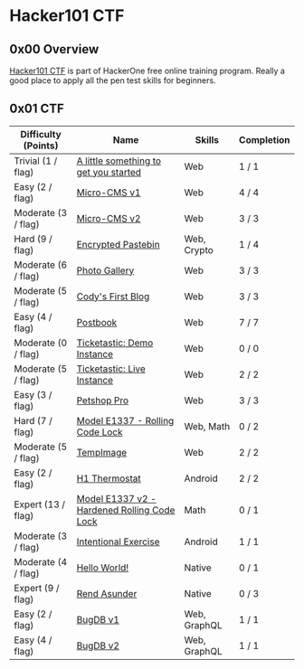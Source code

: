 # Hacker101 CTF

## 0x00 Overview

[Hacker101 CTF][1] is part of HackerOne free online training program. Really a good place to apply all the pen test skills for beginners.

## 0x01 CTF

| Difficulty (Points) |	Name                                              | Skills       | Completion |
| ------------------- | ------------------------------------------------- | ------------ | ---------- |
| Trivial (1 / flag)  | [A little something to get you started][2]        | Web          | 1 / 1      |
| Easy (2 / flag)     | [Micro-CMS v1][3]                                 | Web          | 4 / 4      |
| Moderate (3 / flag) | [Micro-CMS v2][5]                                 | Web          | 3 / 3      |
| Hard (9 / flag)     | [Encrypted Pastebin][12]                          | Web, Crypto  | 1 / 4      |
| Moderate (6 / flag) | [Photo Gallery][10]                               | Web          | 3 / 3      |
| Moderate (5 / flag) | [Cody's First Blog][8]                            | Web          | 3 / 3      |
| Easy (4 / flag)     | [Postbook][6]                                     | Web          | 7 / 7      |
| Moderate (0 / flag) | [Ticketastic: Demo Instance][9]                   | Web          | 0 / 0      |
| Moderate (5 / flag) | [Ticketastic: Live Instance][9]                   | Web          | 2 / 2      |
| Easy (3 / flag)     | [Petshop Pro][7]                                  | Web          | 3 / 3      |
| Hard (7 / flag)     | [Model E1337 - Rolling Code Lock][13]             | Web, Math    | 0 / 2      |
| Moderate (5 / flag) | [TempImage][4]                                    | Web          | 2 / 2      |
| Easy (2 / flag)     | [H1 Thermostat][11]                               | Android      | 2 / 2      |
| Expert (13 / flag)  | [Model E1337 v2 - Hardened Rolling Code Lock][14] | Math         | 0 / 1      |
| Moderate (3 / flag) | [Intentional Exercise][15]                        | Android      | 1 / 1      |
| Moderate (4 / flag) | [Hello World!][16]                                | Native       | 0 / 1      |
| Expert (9 / flag)   | [Rend Asunder][17]                                | Native       | 0 / 3      |
| Easy (2 / flag)     | [BugDB v1][18]                                    | Web, GraphQL | 1 / 1      |
| Easy (4 / flag)     | [BugDB v2][19]                                    | Web, GraphQL | 1 / 1      |

[1]: https://ctf.hacker101.com/ctf
[2]: ./a_little_something_to_get_you_started
[3]: ./micro-cms_v1
[4]: ./tempimage
[5]: ./micro-cms_v2
[6]: ./postbook
[7]: ./petshop_pro
[8]: ./codys_first_blog
[9]: ./ticketastic_live_instance
[10]: ./photo_gallery
[11]: ./h1_thermostat
[12]: ./encrypted_pastebin
[13]: ./model_e1337-rolling_code_lock
[14]: ./model_e1337_v2-hardened_rolling_code_lock
[15]: ./intentional_exercise
[16]: ./hello_world
[17]: ./rend_asunder
[18]: ./bugdb_v1
[19]: ./bugdb_v2